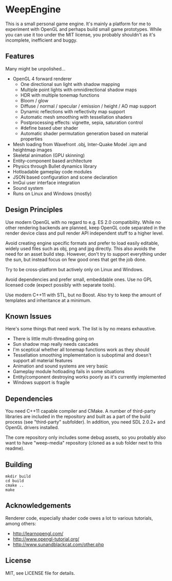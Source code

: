 WeepEngine
==========

This is a small personal game engine. It's mainly a platform for me to experiment with OpenGL and perhaps build small game prototypes. While you can use it too under the MIT license, you probably shouldn't as it's incomplete, inefficient and buggy.

## Features

Many might be unpolished...

* OpenGL 4 forward renderer
	- One directional sun light with shadow mapping
	- Multiple point lights with omnidirectional shadow maps
	- HDR with multiple tonemap functions
	- Bloom / glow
	- Diffuse / normal / specular / emission / height / AO map support
	- Dynamic reflections with reflectivity map support
	- Automatic mesh smoothing with tessellation shaders
	- Postprocessing effects: vignette, sepia, saturation control
	- #define based uber shader
	- Automatic shader permutation generation based on material properties
* Mesh loading from Wavefront .obj, Inter-Quake Model .iqm and heightmap images
* Skeletal animation (GPU skinning)
* Entity-component based architecture
* Physics through Bullet dynamics library
* Hotloadable gameplay code modules
* JSON based configuration and scene declaration
* ImGui user interface integration
* Sound system
* Runs on Linux and Windows (mostly)

## Design Principles

Use modern OpenGL with no regard to e.g. ES 2.0 compatibility. While no other rendering backends are planned, keep OpenGL code separated in the render device class and pull render API independent stuff to a higher level.

Avoid creating engine specific formats and prefer to load easily editable, widely used files such as obj, png and jpg directly. This also avoids the need for an asset build step. However, don't try to support everything under the sun, but instead focus on few good ones that get the job done.

Try to be cross-platform but actively only on Linux and Windows.

Avoid dependencies and prefer small, embeddable ones. Use no GPL licensed code (expect possibly with separate tools).

Use modern C++11 with STL, but no Boost. Also try to keep the amount of templates and inheritance at a minimum.

## Known Issues

Here's some things that need work. The list is by no means exhaustive.

* There is little multi-threading going on
* Sun shadow map really needs cascades
* I'm sceptical whether all tonemap functions work as they should
* Tessellation smoothing implementation is suboptimal and doesn't support all material features
* Animation and sound systems are very basic
* Gameplay module hotloading fails in some situations
* Entity/component destroying works poorly as it's currently implemented
* Windows support is fragile

## Dependencies

You need C++11 capable compiler and CMake. A number of third-party libraries are included in the repository and built as a part of the build process (see "third-party" subfolder). In addition, you need SDL 2.0.2+ and OpenGL drivers installed.

The core repository only includes some debug assets, so you probably also want to have "weep-media" repository (cloned as a sub folder next to this readme).

## Building

	mkdir build
	cd build
	cmake ..
	make

## Acknowledgements

Renderer code, especially shader code owes a lot to various tutorials, among others:

* http://learnopengl.com/
* http://www.opengl-tutorial.org/
* http://www.sunandblackcat.com/other.php

## License

MIT, see LICENSE file for details.

